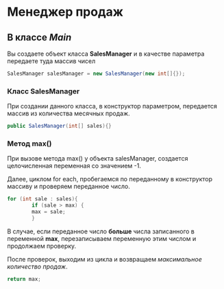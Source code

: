 # Менеджер продаж
## В классе *Main*

Вы создаете объект класса **SalesManager** и в качестве параметра передаете туда массив чисел
````java
SalesManager salesManager = new SalesManager(new int[]{});
````

### Класс SalesManager
При создании данного класса, в конструктор параметром, передается массив из количества месячных продаж.

````java
public SalesManager(int[] sales){}
````

### Метод max()
При вызове метода max() у объекта salesManager, создается целочисленная переменная со значением -1.

Далее, циклом for each, пробегаемся по переданному в конструктор массиву и проверяем переданное число.
````java
for (int sale : sales){
        if (sale > max) {
        max = sale;
        }
````

В случае, если переданное число **больше** числа записанного в переменной **max**,
перезаписываем переменную этим числом и продолжаем проверку.

После проверок, выходим из цикла и возвращаем *максимальное количество продаж*.
````java
return max;
````